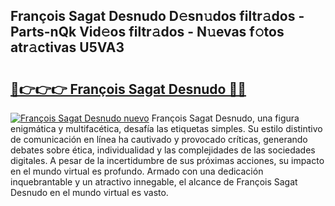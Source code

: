 ## François Sagat Desnudo D𝚎sn𝚞dos filtr𝚊dos - Parts-nQk Vid𝚎os filtr𝚊dos - N𝚞evas f𝚘tos atr𝚊ctivas U5VA3

# <h2><a href="http://mbbi5e.tromn.icu/?c=Fran%c3%a7ois+Sagat+Desnudo">🔗👉👉👉 François Sagat Desnudo 🔗🔗</a></h2>

[![François Sagat Desnudo nuevo](https://i.imgur.com/pEAQMta.gif)](http://mbbi5e.tromn.icu/?c=Fran%c3%a7ois+Sagat+Desnudo)
François Sagat Desnudo, una figura enigmática y multifacética, desafía las etiquetas simples. Su estilo distintivo de comunicación en línea ha cautivado y provocado críticas, generando debates sobre ética, individualidad y las complejidades de las sociedades digitales. A pesar de la incertidumbre de sus próximas acciones, su impacto en el mundo virtual es profundo. Armado con una dedicación inquebrantable y un atractivo innegable, el alcance de François Sagat Desnudo en el mundo virtual es vasto.
